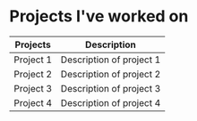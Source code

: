 # Projects I've worked on

| Projects     | Description                         |
|--------------|-------------------------------------|
| Project 1    | Description of project 1            |
| Project 2    | Description of project 2            |
| Project 3    | Description of project 3            |
| Project 4    | Description of project 4            |

